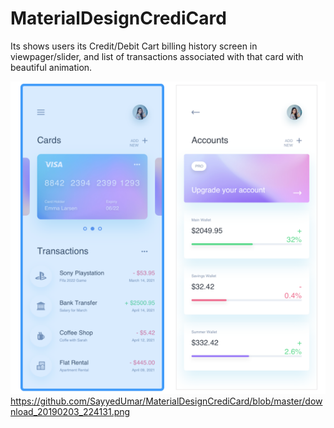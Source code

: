 # MaterialDesignCrediCard
Its shows users its Credit/Debit Cart billing history screen in viewpager/slider, and list of transactions associated with that card with beautiful animation.

![](download_20190203_224131.png)
https://github.com/SayyedUmar/MaterialDesignCrediCard/blob/master/download_20190203_224131.png
